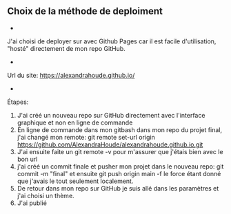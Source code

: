 ## Choix de la méthode de deploiment
*
J'ai choisi de deployer sur avec Github Pages car il est facile d'utilisation, "hosté" directement de mon repo GitHub.

*
Url du site: https://alexandrahoude.github.io/

*
Étapes:
1. J'ai créé un nouveau repo sur GitHub directement avec l'interface graphique et non en ligne de commande
2. En ligne de commande dans mon gitbash dans mon repo du projet final, j'ai changé mon remote: git remote set-url origin https://github.com/AlexandraHoude/alexandrahoude.github.io.git
3. J'ai ensuite faite un git remote -v pour m'assurer que j'étais bien avec le bon url
4. j'ai créé un commit finale et pusher mon projet dans le nouveau repo: git commit -m "final" et ensuite git push origin main -f le force étant donné que j'avais le tout seulement localement.
5. De retour dans mon repo sur GitHub je suis allé dans les paramètres et j'ai choisi un thème.
6. J'ai publié
